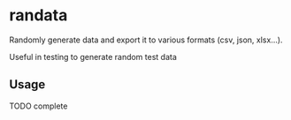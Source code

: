 # randata
Randomly generate data and export it to various formats (csv, json, xlsx...). 

Useful in testing to generate random test data

## Usage

TODO complete
